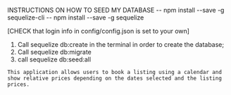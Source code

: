 INSTRUCTIONS ON HOW TO SEED MY DATABASE
-- npm install --save -g sequelize-cli
-- npm install --save -g sequelize

[CHECK that login info in config/config.json is set to your own]

1. Call sequelize db:create in the terminal in order to create the database;
2. Call sequelize db:migrate
3. call sequelize db:seed:all


```
This application allows users to book a listing using a calendar and show relative prices depending on the dates selected and the listing prices.
```
